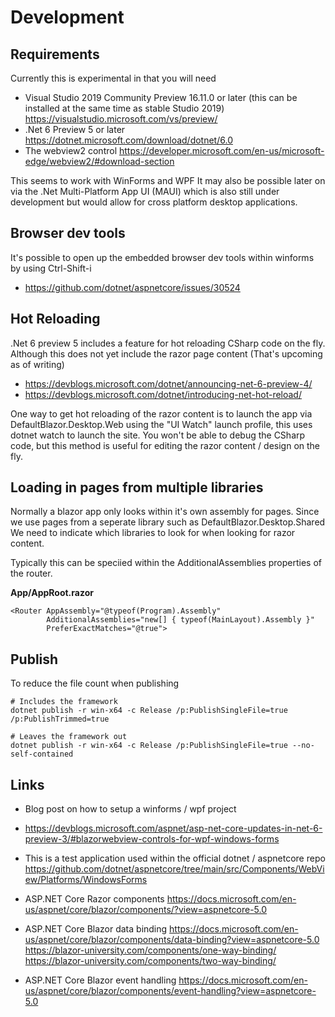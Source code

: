 # Development

## Requirements

Currently this is experimental in that you will need

  * Visual Studio 2019 Community Preview 16.11.0 or later
    (this can be installed at the same time as stable Studio 2019)
    https://visualstudio.microsoft.com/vs/preview/
  * .Net 6 Preview 5 or later
    https://dotnet.microsoft.com/download/dotnet/6.0
  * The webview2 control
    https://developer.microsoft.com/en-us/microsoft-edge/webview2/#download-section

This seems to work with WinForms and WPF
It may also be possible later on via the .Net Multi-Platform App UI (MAUI) which is also still under development
but would allow for cross platform desktop applications.


## Browser dev tools

It's possible to open up the embedded browser dev tools within winforms by using Ctrl-Shift-i

  * https://github.com/dotnet/aspnetcore/issues/30524


## Hot Reloading

.Net 6 preview 5 includes a feature for hot reloading CSharp code on the fly.
Although this does not yet include the razor page content (That's upcoming as of writing)

  * https://devblogs.microsoft.com/dotnet/announcing-net-6-preview-4/
  * https://devblogs.microsoft.com/dotnet/introducing-net-hot-reload/

One way to get hot reloading of the razor content is to launch the app via DefaultBlazor.Desktop.Web
using the "UI Watch" launch profile, this uses dotnet watch to launch the site.
You won't be able to debug the CSharp code, but this method is useful for editing the razor content / design on the fly.


## Loading in pages from multiple libraries

Normally a blazor app only looks within it's own assembly for pages.
Since we use pages from a seperate library such as DefaultBlazor.Desktop.Shared
We need to indicate which libraries to look for when looking for razor content.

Typically this can be speciied within the AdditionalAssemblies properties of the router.

**App/AppRoot.razor**
```
<Router AppAssembly="@typeof(Program).Assembly"
        AdditionalAssemblies="new[] { typeof(MainLayout).Assembly }"
        PreferExactMatches="@true">

```


## Publish

To reduce the file count when publishing
```
# Includes the framework
dotnet publish -r win-x64 -c Release /p:PublishSingleFile=true /p:PublishTrimmed=true

# Leaves the framework out
dotnet publish -r win-x64 -c Release /p:PublishSingleFile=true --no-self-contained
```


## Links

  * Blog post on how to setup a winforms / wpf project
  * https://devblogs.microsoft.com/aspnet/asp-net-core-updates-in-net-6-preview-3/#blazorwebview-controls-for-wpf-windows-forms

  * This is a test application used within the official dotnet / aspnetcore repo
    https://github.com/dotnet/aspnetcore/tree/main/src/Components/WebView/Platforms/WindowsForms

  * ASP.NET Core Razor components
    https://docs.microsoft.com/en-us/aspnet/core/blazor/components/?view=aspnetcore-5.0

  * ASP.NET Core Blazor data binding
    https://docs.microsoft.com/en-us/aspnet/core/blazor/components/data-binding?view=aspnetcore-5.0
    https://blazor-university.com/components/one-way-binding/
    https://blazor-university.com/components/two-way-binding/

  * ASP.NET Core Blazor event handling
    https://docs.microsoft.com/en-us/aspnet/core/blazor/components/event-handling?view=aspnetcore-5.0
